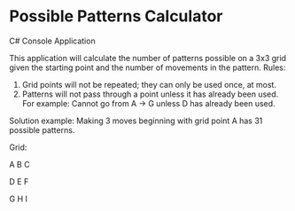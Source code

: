 # Possible Patterns Calculator

C# Console Application

This application will calculate the number of patterns possible on a 3x3 grid given the starting point and the number of movements in the pattern. 
Rules:
1.	Grid points will not be repeated; they can only be used once, at most.
2.	Patterns will not pass through a point unless it has already been used. For example: Cannot go from A -> G unless D has already been used.

Solution example: Making 3 moves beginning with grid point A has 31 possible patterns.

Grid:

A      B      C

D      E      F

G      H      I
